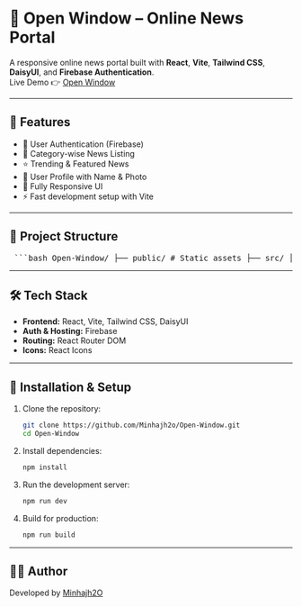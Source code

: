# 📰 Open Window – Online News Portal

A responsive online news portal built with **React**, **Vite**, **Tailwind CSS**, **DaisyUI**, and **Firebase Authentication**.  
Live Demo 👉 [Open Window](https://open-window-bcd34.web.app/category/01)

---

## 🚀 Features
- 🔐 User Authentication (Firebase)
- 📑 Category-wise News Listing
- ⭐ Trending & Featured News
- 👤 User Profile with Name & Photo
- 📱 Fully Responsive UI
- ⚡ Fast development setup with Vite

---

## 📂 Project Structure
<pre> ```bash Open-Window/ ├── public/ # Static assets ├── src/ │ ├── assets/ # Images, icons, etc. │ ├── components/ # Reusable UI components │ ├── layouts/ # Main & Auth layouts │ ├── pages/ # News, Home, Auth pages │ ├── provider/ # AuthProvider for Firebase │ ├── routes/ # React Router configuration │ ├── App.jsx # Root component │ └── main.jsx # Entry point ├── .firebase/ # Firebase config files ├── .gitignore ├── firebase.json # Firebase hosting config ├── package.json # Dependencies & scripts ├── vite.config.js # Vite configuration └── README.md ``` </pre>

---

## 🛠️ Tech Stack
- **Frontend:** React, Vite, Tailwind CSS, DaisyUI
- **Auth & Hosting:** Firebase
- **Routing:** React Router DOM
- **Icons:** React Icons

---

## 🔧 Installation & Setup
1. Clone the repository:
   ```bash
   git clone https://github.com/Minhajh2o/Open-Window.git
   cd Open-Window

2. Install dependencies:
    ```bash
    npm install

3. Run the development server:
    ```bash
    npm run dev

4. Build for production:
    ```bash
    npm run build

---

## 👨‍💻 Author
Developed by [Minhajh2O](https://github.com/Minhajh2o)